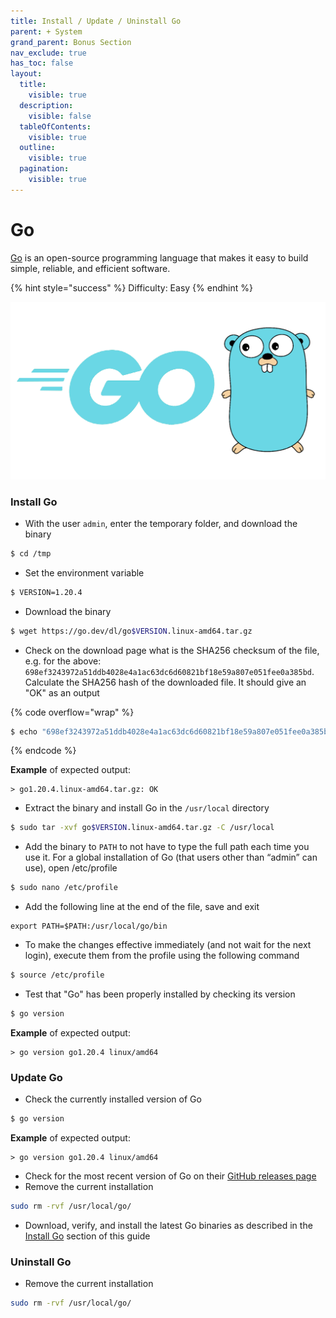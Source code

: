 ```yaml
---
title: Install / Update / Uninstall Go
parent: + System
grand_parent: Bonus Section
nav_exclude: true
has_toc: false
layout:
  title:
    visible: true
  description:
    visible: false
  tableOfContents:
    visible: true
  outline:
    visible: true
  pagination:
    visible: true
---
```


# Go

[Go](https://go.dev/) is an open-source programming language that makes it easy to build simple, reliable, and efficient software.

{% hint style="success" %}
Difficulty: Easy
{% endhint %}

![](../../images/go.png)

### Install Go

* With the user `admin`, enter the temporary folder, and download the binary

```sh
$ cd /tmp
```

* Set the environment variable

```sh
$ VERSION=1.20.4
```

* Download the binary

```sh
$ wget https://go.dev/dl/go$VERSION.linux-amd64.tar.gz
```

* Check on the download page what is the SHA256 checksum of the file, e.g. for the above: `698ef3243972a51ddb4028e4a1ac63dc6d60821bf18e59a807e051fee0a385bd`. Calculate the SHA256 hash of the downloaded file. It should give an "OK" as an output

{% code overflow="wrap" %}
```bash
$ echo "698ef3243972a51ddb4028e4a1ac63dc6d60821bf18e59a807e051fee0a385bd go$VERSION.linux-amd64.tar.gz" | sha256sum --check
```
{% endcode %}

**Example** of expected output:

```
> go1.20.4.linux-amd64.tar.gz: OK
```

* Extract the binary and install Go in the `/usr/local` directory

```sh
$ sudo tar -xvf go$VERSION.linux-amd64.tar.gz -C /usr/local
```

* Add the binary to `PATH` to not have to type the full path each time you use it. For a global installation of Go (that users other than “admin” can use), open /etc/profile

```sh
$ sudo nano /etc/profile
```

* Add the following line at the end of the file, save and exit

```
export PATH=$PATH:/usr/local/go/bin
```

* To make the changes effective immediately (and not wait for the next login), execute them from the profile using the following command

```sh
$ source /etc/profile
```

* Test that "Go" has been properly installed by checking its version

```sh
$ go version
```

**Example** of expected output:

```
> go version go1.20.4 linux/amd64
```

### Update Go

* Check the currently installed version of Go

```sh
$ go version
```

**Example** of expected output:

```
> go version go1.20.4 linux/amd64
```

* Check for the most recent version of Go on their [GitHub releases page](https://github.com/golang/go/tags)
* Remove the current installation

```sh
sudo rm -rvf /usr/local/go/
```

* Download, verify, and install the latest Go binaries as described in the [Install Go](go.md#install-go) section of this guide

### Uninstall Go

* Remove the current installation

```sh
sudo rm -rvf /usr/local/go/
```
